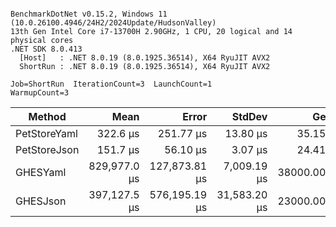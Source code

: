 ```

BenchmarkDotNet v0.15.2, Windows 11 (10.0.26100.4946/24H2/2024Update/HudsonValley)
13th Gen Intel Core i7-13700H 2.90GHz, 1 CPU, 20 logical and 14 physical cores
.NET SDK 8.0.413
  [Host]   : .NET 8.0.19 (8.0.1925.36514), X64 RyuJIT AVX2
  ShortRun : .NET 8.0.19 (8.0.1925.36514), X64 RyuJIT AVX2

Job=ShortRun  IterationCount=3  LaunchCount=1  
WarmupCount=3  

```
| Method       | Mean         | Error         | StdDev       | Gen0       | Gen1       | Gen2      | Allocated    |
|------------- |-------------:|--------------:|-------------:|-----------:|-----------:|----------:|-------------:|
| PetStoreYaml |     322.6 μs |     251.77 μs |     13.80 μs |    35.1563 |     7.8125 |         - |    445.71 KB |
| PetStoreJson |     151.7 μs |      56.10 μs |      3.07 μs |    24.4141 |     5.8594 |         - |    307.85 KB |
| GHESYaml     | 829,977.0 μs | 127,873.81 μs |  7,009.19 μs | 38000.0000 | 19000.0000 | 4000.0000 | 422174.19 KB |
| GHESJson     | 397,127.5 μs | 576,195.19 μs | 31,583.20 μs | 23000.0000 | 12000.0000 | 2000.0000 |  283644.3 KB |
